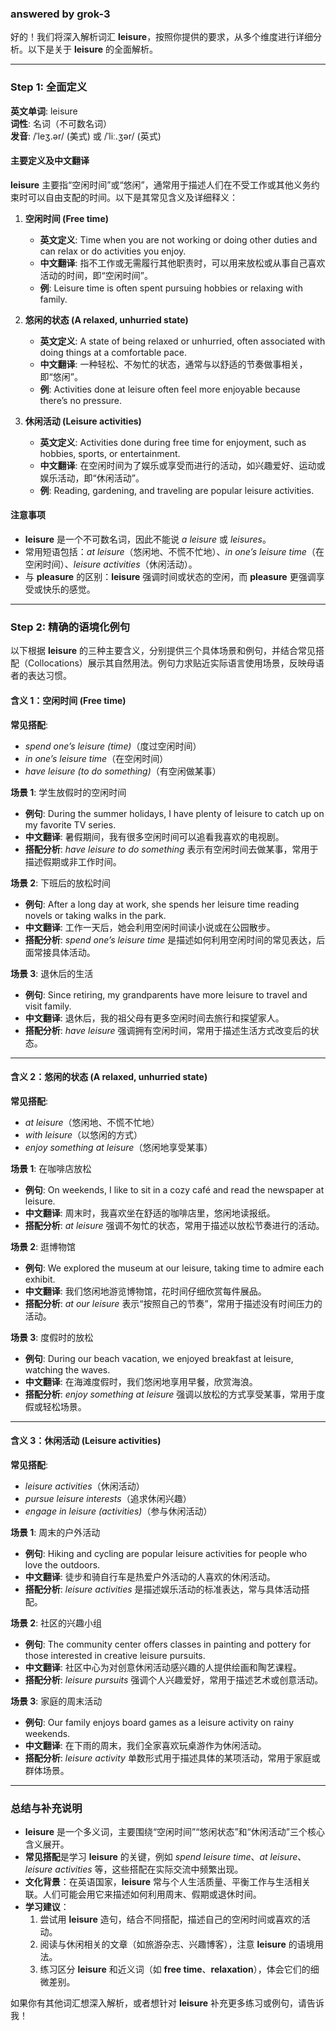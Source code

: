 ### answered by grok-3
好的！我们将深入解析词汇 **leisure**，按照你提供的要求，从多个维度进行详细分析。以下是关于 **leisure** 的全面解析。

---

### Step 1: 全面定义

**英文单词**: leisure  
**词性**: 名词（不可数名词）  
**发音**: /ˈleʒ.ər/ (美式) 或 /ˈliː.ʒər/ (英式)

#### 主要定义及中文翻译
**leisure** 主要指“空闲时间”或“悠闲”，通常用于描述人们在不受工作或其他义务约束时可以自由支配的时间。以下是其常见含义及详细释义：

1. **空闲时间 (Free time)**  
   - **英文定义**: Time when you are not working or doing other duties and can relax or do activities you enjoy.  
   - **中文翻译**: 指不工作或无需履行其他职责时，可以用来放松或从事自己喜欢活动的时间，即“空闲时间”。  
   - **例**: Leisure time is often spent pursuing hobbies or relaxing with family.

2. **悠闲的状态 (A relaxed, unhurried state)**  
   - **英文定义**: A state of being relaxed or unhurried, often associated with doing things at a comfortable pace.  
   - **中文翻译**: 一种轻松、不匆忙的状态，通常与以舒适的节奏做事相关，即“悠闲”。  
   - **例**: Activities done at leisure often feel more enjoyable because there’s no pressure.

3. **休闲活动 (Leisure activities)**  
   - **英文定义**: Activities done during free time for enjoyment, such as hobbies, sports, or entertainment.  
   - **中文翻译**: 在空闲时间为了娱乐或享受而进行的活动，如兴趣爱好、运动或娱乐活动，即“休闲活动”。  
   - **例**: Reading, gardening, and traveling are popular leisure activities.

#### 注意事项
- **leisure** 是一个不可数名词，因此不能说 *a leisure* 或 *leisures*。  
- 常用短语包括：*at leisure*（悠闲地、不慌不忙地）、*in one’s leisure time*（在空闲时间）、*leisure activities*（休闲活动）。  
- 与 **pleasure** 的区别：**leisure** 强调时间或状态的空闲，而 **pleasure** 更强调享受或快乐的感觉。

---

### Step 2: 精确的语境化例句

以下根据 **leisure** 的三种主要含义，分别提供三个具体场景和例句，并结合常见搭配（Collocations）展示其自然用法。例句力求贴近实际语言使用场景，反映母语者的表达习惯。

#### 含义 1：空闲时间 (Free time)
**常见搭配**:  
- *spend one’s leisure (time)*（度过空闲时间）  
- *in one’s leisure time*（在空闲时间）  
- *have leisure (to do something)*（有空闲做某事）

**场景 1**: 学生放假时的空闲时间  
- **例句**: During the summer holidays, I have plenty of leisure to catch up on my favorite TV series.  
- **中文翻译**: 暑假期间，我有很多空闲时间可以追看我喜欢的电视剧。  
- **搭配分析**: *have leisure to do something* 表示有空闲时间去做某事，常用于描述假期或非工作时间。

**场景 2**: 下班后的放松时间  
- **例句**: After a long day at work, she spends her leisure time reading novels or taking walks in the park.  
- **中文翻译**: 工作一天后，她会利用空闲时间读小说或在公园散步。  
- **搭配分析**: *spend one’s leisure time* 是描述如何利用空闲时间的常见表达，后面常接具体活动。

**场景 3**: 退休后的生活  
- **例句**: Since retiring, my grandparents have more leisure to travel and visit family.  
- **中文翻译**: 退休后，我的祖父母有更多空闲时间去旅行和探望家人。  
- **搭配分析**: *have leisure* 强调拥有空闲时间，常用于描述生活方式改变后的状态。

---

#### 含义 2：悠闲的状态 (A relaxed, unhurried state)  
**常见搭配**:  
- *at leisure*（悠闲地、不慌不忙地）  
- *with leisure*（以悠闲的方式）  
- *enjoy something at leisure*（悠闲地享受某事）

**场景 1**: 在咖啡店放松  
- **例句**: On weekends, I like to sit in a cozy café and read the newspaper at leisure.  
- **中文翻译**: 周末时，我喜欢坐在舒适的咖啡店里，悠闲地读报纸。  
- **搭配分析**: *at leisure* 强调不匆忙的状态，常用于描述以放松节奏进行的活动。

**场景 2**: 逛博物馆  
- **例句**: We explored the museum at our leisure, taking time to admire each exhibit.  
- **中文翻译**: 我们悠闲地游览博物馆，花时间仔细欣赏每件展品。  
- **搭配分析**: *at our leisure* 表示“按照自己的节奏”，常用于描述没有时间压力的活动。

**场景 3**: 度假时的放松  
- **例句**: During our beach vacation, we enjoyed breakfast at leisure, watching the waves.  
- **中文翻译**: 在海滩度假时，我们悠闲地享用早餐，欣赏海浪。  
- **搭配分析**: *enjoy something at leisure* 强调以放松的方式享受某事，常用于度假或轻松场景。

---

#### 含义 3：休闲活动 (Leisure activities)  
**常见搭配**:  
- *leisure activities*（休闲活动）  
- *pursue leisure interests*（追求休闲兴趣）  
- *engage in leisure (activities)*（参与休闲活动）

**场景 1**: 周末的户外活动  
- **例句**: Hiking and cycling are popular leisure activities for people who love the outdoors.  
- **中文翻译**: 徒步和骑自行车是热爱户外活动的人喜欢的休闲活动。  
- **搭配分析**: *leisure activities* 是描述娱乐活动的标准表达，常与具体活动搭配。

**场景 2**: 社区的兴趣小组  
- **例句**: The community center offers classes in painting and pottery for those interested in creative leisure pursuits.  
- **中文翻译**: 社区中心为对创意休闲活动感兴趣的人提供绘画和陶艺课程。  
- **搭配分析**: *leisure pursuits* 强调个人兴趣爱好，常用于描述艺术或创意活动。

**场景 3**: 家庭的周末活动  
- **例句**: Our family enjoys board games as a leisure activity on rainy weekends.  
- **中文翻译**: 在下雨的周末，我们全家喜欢玩桌游作为休闲活动。  
- **搭配分析**: *leisure activity* 单数形式用于描述具体的某项活动，常用于家庭或群体场景。

---

### 总结与补充说明
- **leisure** 是一个多义词，主要围绕“空闲时间”“悠闲状态”和“休闲活动”三个核心含义展开。  
- **常见搭配**是学习 **leisure** 的关键，例如 *spend leisure time*、*at leisure*、*leisure activities* 等，这些搭配在实际交流中频繁出现。  
- **文化背景**：在英语国家，**leisure** 常与个人生活质量、平衡工作与生活相关联。人们可能会用它来描述如何利用周末、假期或退休时间。  
- **学习建议**：  
  1. 尝试用 **leisure** 造句，结合不同搭配，描述自己的空闲时间或喜欢的活动。  
  2. 阅读与休闲相关的文章（如旅游杂志、兴趣博客），注意 **leisure** 的语境用法。  
  3. 练习区分 **leisure** 和近义词（如 **free time**、**relaxation**），体会它们的细微差别。

如果你有其他词汇想深入解析，或者想针对 **leisure** 补充更多练习或例句，请告诉我！